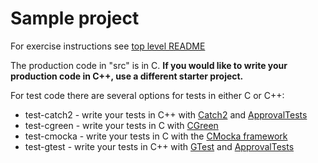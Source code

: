 Sample project
==============

For exercise instructions see [top level README](../README.md)

The production code in "src" is in C. **If you would like to write your production code in C++, use a different starter project.**

For test code there are several options for tests in either C or C++: 

* test-catch2 - write your tests in C++ with [Catch2](https://github.com/catchorg/Catch2) and [ApprovalTests](https://github.com/approvals/approvaltests.cpp)
* test-cgreen - write your tests in C with [CGreen](https://github.com/cgreen-devs/cgreen)
* test-cmocka - write your tests in C with the [CMocka framework](https://api.cmocka.org/)
* test-gtest - write your tests in C++ with [GTest](https://github.com/google/googletest) and [ApprovalTests](https://github.com/approvals/approvaltests.cpp)
